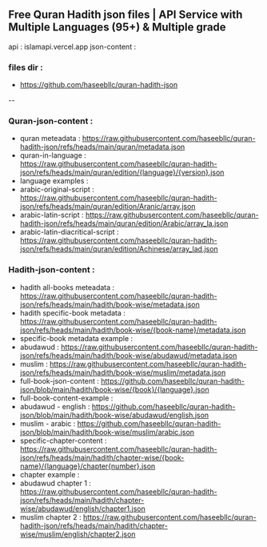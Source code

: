 ## Free Quran Hadith json files | API Service with Multiple Languages (95+) & Multiple grade

api : islamapi.vercel.app
json-content : 

### files dir : 
- https://github.com/haseebllc/quran-hadith-json

--
### Quran-json-content : 
- quran meteadata : https://raw.githubusercontent.com/haseebllc/quran-hadith-json/refs/heads/main/quran/metadata.json
- quran-in-language : https://raw.githubusercontent.com/haseebllc/quran-hadith-json/refs/heads/main/quran/edition/{language}/{version}.json
- language examples :
- arabic-original-script : https://raw.githubusercontent.com/haseebllc/quran-hadith-json/refs/heads/main/quran/edition/Aranic/array.json
- arabic-latin-script : https://raw.githubusercontent.com/haseebllc/quran-hadith-json/refs/heads/main/quran/edition/Arabic/array_la.json
- arabic-latin-diacritical-script : https://raw.githubusercontent.com/haseebllc/quran-hadith-json/refs/heads/main/quran/edition/Achinese/array_lad.json

### Hadith-json-content :
- hadith all-books meteadata : https://raw.githubusercontent.com/haseebllc/quran-hadith-json/refs/heads/main/hadith/book-wise/metadata.json
- hadith specific-book metadata : https://raw.githubusercontent.com/haseebllc/quran-hadith-json/refs/heads/main/hadith/book-wise/{book-name}/metadata.json
- specific-book metadata example :
- abudawud : https://raw.githubusercontent.com/haseebllc/quran-hadith-json/refs/heads/main/hadith/book-wise/abudawud/metadata.json
- muslim : https://raw.githubusercontent.com/haseebllc/quran-hadith-json/refs/heads/main/hadith/book-wise/muslim/metadata.json
- full-book-json-content : https://github.com/haseebllc/quran-hadith-json/blob/main/hadith/book-wise/{book}/{language}.json
- full-book-content-example :
- abudawud - english : https://github.com/haseebllc/quran-hadith-json/blob/main/hadith/book-wise/abudawud/english.json
- muslim - arabic : https://github.com/haseebllc/quran-hadith-json/blob/main/hadith/book-wise/muslim/arabic.json
- specific-chapter-content : https://raw.githubusercontent.com/haseebllc/quran-hadith-json/refs/heads/main/hadith/chapter-wise/{book-name}/{language}/chapter{number}.json
- chapter example :
- abudawud chapter 1 : https://raw.githubusercontent.com/haseebllc/quran-hadith-json/refs/heads/main/hadith/chapter-wise/abudawud/english/chapter1.json
- muslim chapter 2 : https://raw.githubusercontent.com/haseebllc/quran-hadith-json/refs/heads/main/hadith/chapter-wise/muslim/english/chapter2.json







